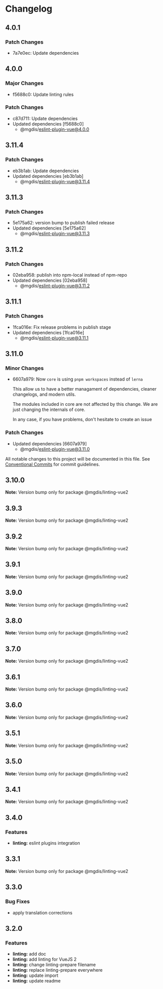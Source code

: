 # Changelog

## 4.0.1

### Patch Changes

- 7a7e0ec: Update dependencies

## 4.0.0

### Major Changes

- f5688c0: Update linting rules

### Patch Changes

- c87d711: Update dependencies
- Updated dependencies [f5688c0]
  - @mgdis/eslint-plugin-vue@4.0.0

## 3.11.4

### Patch Changes

- eb3b1ab: Update dependencies
- Updated dependencies [eb3b1ab]
  - @mgdis/eslint-plugin-vue@3.11.4

## 3.11.3

### Patch Changes

- 5e175a62: version bump to publish failed release
- Updated dependencies [5e175a62]
  - @mgdis/eslint-plugin-vue@3.11.3

## 3.11.2

### Patch Changes

- 02eba958: publish into npm-local instead of npm-repo
- Updated dependencies [02eba958]
  - @mgdis/eslint-plugin-vue@3.11.2

## 3.11.1

### Patch Changes

- 1fca016e: Fix release problems in publish stage
- Updated dependencies [1fca016e]
  - @mgdis/eslint-plugin-vue@3.11.1

## 3.11.0

### Minor Changes

- 6607a979: Now `core` is using `pnpm workspaces` instead of `lerna`

  This allow us to have a better managament of dependencies, cleaner changelogs, and modern utils.

  The modules included in core are not affected by this change. We are just changing the internals of core.

  In any case, if you have problems, don't hesitate to create an issue

### Patch Changes

- Updated dependencies [6607a979]
  - @mgdis/eslint-plugin-vue@3.11.0

All notable changes to this project will be documented in this file.
See [Conventional Commits](https://conventionalcommits.org) for commit guidelines.

## 3.10.0

**Note:** Version bump only for package @mgdis/linting-vue2

## 3.9.3

**Note:** Version bump only for package @mgdis/linting-vue2

## 3.9.2

**Note:** Version bump only for package @mgdis/linting-vue2

## 3.9.1

**Note:** Version bump only for package @mgdis/linting-vue2

## 3.9.0

**Note:** Version bump only for package @mgdis/linting-vue2

## 3.8.0

**Note:** Version bump only for package @mgdis/linting-vue2

## 3.7.0

**Note:** Version bump only for package @mgdis/linting-vue2

## 3.6.1

**Note:** Version bump only for package @mgdis/linting-vue2

## 3.6.0

**Note:** Version bump only for package @mgdis/linting-vue2

## 3.5.1

**Note:** Version bump only for package @mgdis/linting-vue2

## 3.5.0

**Note:** Version bump only for package @mgdis/linting-vue2

## 3.4.1

**Note:** Version bump only for package @mgdis/linting-vue2

## 3.4.0

### Features

- **linting:** eslint plugins integration

## 3.3.1

**Note:** Version bump only for package @mgdis/linting-vue2

## 3.3.0

### Bug Fixes

- apply translation corrections

## 3.2.0

### Features

- **linting:** add doc
- **linting:** add linting for VueJS 2
- **linting:** change linting-prepare filename
- **linting:** replace linting-prepare everywhere
- **linting:** update import
- **linting:** update readme
